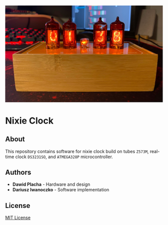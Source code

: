 ![Nixie Clock - Front Panel](img/nixie_clock_front.jpg)

# Nixie Clock

## About

This repository contains software for nixie clock build on tubes `Z573M`, real-time clock `DS3231SO`, and `ATMEGA328P` microcontroller.

## Authors

- **Dawid Placha** - Hardware and design
- **Dariusz Iwanoczko** - Software implementation

## License

[MIT License](LICENSE)
